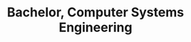 ---
title: Bachelor, Computer Systems Engineering
organization: ITESZ (Instituto Tecnológico de Estudios Superiores de Zamora)
organizationUrl: https://www.teczamora.mx/
location: Zamora, MX
start: 2006-08-01
end: 2010-09-01
---